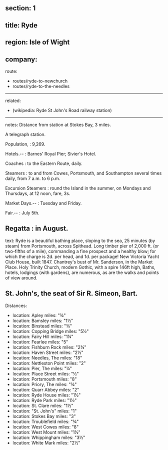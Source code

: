 section: 1
----
title: Ryde
----
region: Isle of Wight
----
company:
----
route:
- routes/ryde-to-newchurch
- routes/ryde-to-the-needles
----
related:
- (wikipedia: Ryde St John's Road railway station)
----
notes: Distance from station at Stokes Bay, 3 miles.

A telegraph station.

Population,
: 9,269.

Hotels.--
: Barnes' Royal Pier; Sivier's Hotel.

Coaches
: to the Eastern Route, daily.

Steamers
: to and from Cowes, Portsmouth, and Southampton several times daily, from 7 a.m. to 6 p.m.

Excursion Steamers
: round the Island in the summer, on Mondays and Thursdays, at 12 noon, fare, 3s.

Market Days.--
: Tuesday and Friday.

Fair.--
: July 5th.

Regatta
: in August.
----
text: Ryde is a beautiful bathing place, sloping to the sea, 25 minutes (by steam) from Portsmouth, across Spithead. Long timber pier of 2,000 ft. (or two-fifths of a mile), commanding a fine prospect and a healthy blow; for which the charge is 2d. per head, and 1d. per package! New Victoria Yacht Club House, built 1847. Chantrey's bust of Mr. Sanderson, in the Market Place. Holy Trinity Church, modern Gothic, with a spire 146ft high, Baths, hotels, lodgings (with gardens), are numerous, as are the walks and points of view around.

**St. John's,** the seat of Sir R. Simeon, Bart.
----
Distances:

-
  location: Apley
  miles: "¾"
-
  location: Bamsley
  miles: "1½"
-
  location: Binstead
  miles: "¾"
-
  location: Copping Bridge
  miles: "5½"
-
  location: Fairy Hill
  miles: "1¼"
-
  location: Fearlee
  miles: "5"
-
  location: Fishburn Rock
  miles: "2¾"
-
  location: Haven Street
  miles: "2½"
-
  location: Needles, The
  miles: "18"
-
  location: Nettleston Point
  miles: "2"
-
  location: Pier, The
  miles: "¼"
-
  location: Place Street
  miles: "½"
-
  location: Portsmouth
  miles: "8"
-
  location: Priory, The
  miles: "¾"
-
  location: Quarr Abbey
  miles: "2"
-
  location: Ryde House
  miles: "1½"
-
  location: Ryde Park
  miles: "1½"
-
  location: St. Clare
  miles: "1½"
-
  location: "St. John's"
  miles: "1"
-
  location: Stokes Bay
  miles: "3"
-
  location: Troublefield
  miles: "¾"
-
  location: West Cowes
  miles: "8"
-
  location: West Mount
  miles: "1½"
-
  location: Whippingham
  miles: "3½"
-
  location: White Mark
  miles: "2½"
